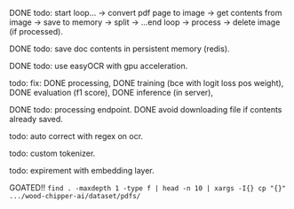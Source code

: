 DONE todo: start loop... -> convert pdf page to image -> get contents from image -> save to memory -> split -> ...end loop -> process -> delete image (if processed).

DONE todo: save doc contents in persistent memory (redis).

DONE todo: use easyOCR with gpu acceleration.

todo: fix:
DONE processing,
DONE training (bce with logit loss pos weight),
DONE evaluation (f1 score),
DONE inference (in server),

DONE todo: processing endpoint.
DONE avoid downloading file if contents already saved.

todo: auto correct with regex on ocr.

todo: custom tokenizer.

todo: expirement with embedding layer.

GOATED!!
`find . -maxdepth 1 -type f | head -n 10 | xargs -I{} cp "{}" .../wood-chipper-ai/dataset/pdfs/`
